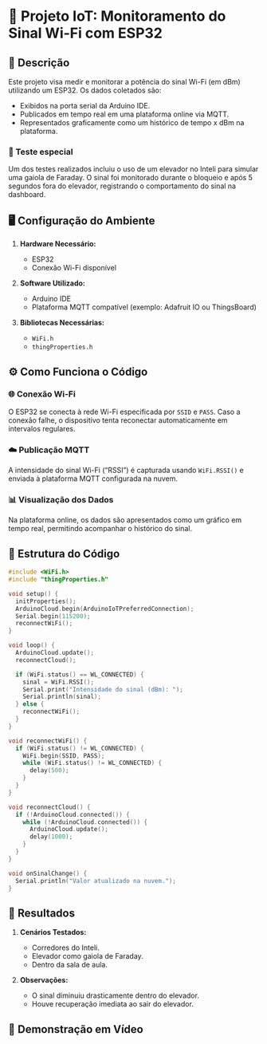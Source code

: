 # 📡 Projeto IoT: Monitoramento do Sinal Wi-Fi com ESP32

## 📝 Descrição
Este projeto visa medir e monitorar a potência do sinal Wi-Fi (em dBm) utilizando um ESP32. Os dados coletados são:

- Exibidos na porta serial da Arduino IDE.
- Publicados em tempo real em uma plataforma online via MQTT.
- Representados graficamente como um histórico de tempo x dBm na plataforma.

### 🧪 Teste especial
Um dos testes realizados incluiu o uso de um elevador no Inteli para simular uma gaiola de Faraday. O sinal foi monitorado durante o bloqueio e após 5 segundos fora do elevador, registrando o comportamento do sinal na dashboard.

## 🖥️ Configuração do Ambiente

1. **Hardware Necessário:**
   - ESP32
   - Conexão Wi-Fi disponível

2. **Software Utilizado:**
   - Arduino IDE
   - Plataforma MQTT compatível (exemplo: Adafruit IO ou ThingsBoard)

3. **Bibliotecas Necessárias:**
   - `WiFi.h`
   - `thingProperties.h`

## ⚙️ Como Funciona o Código

### 🌐 Conexão Wi-Fi
O ESP32 se conecta à rede Wi-Fi especificada por `SSID` e `PASS`. Caso a conexão falhe, o dispositivo tenta reconectar automaticamente em intervalos regulares.

### ☁️ Publicação MQTT
A intensidade do sinal Wi-Fi (“RSSI”) é capturada usando `WiFi.RSSI()` e enviada à plataforma MQTT configurada na nuvem.

### 📊 Visualização dos Dados
Na plataforma online, os dados são apresentados como um gráfico em tempo real, permitindo acompanhar o histórico do sinal.

## 📜 Estrutura do Código

```cpp
#include <WiFi.h>
#include "thingProperties.h"

void setup() {
  initProperties();
  ArduinoCloud.begin(ArduinoIoTPreferredConnection);
  Serial.begin(115200);
  reconnectWiFi();
}

void loop() {
  ArduinoCloud.update();
  reconnectCloud();

  if (WiFi.status() == WL_CONNECTED) {
    sinal = WiFi.RSSI();
    Serial.print("Intensidade do sinal (dBm): ");
    Serial.println(sinal);
  } else {
    reconnectWiFi();
  }
}

void reconnectWiFi() {
  if (WiFi.status() != WL_CONNECTED) {
    WiFi.begin(SSID, PASS);
    while (WiFi.status() != WL_CONNECTED) {
      delay(500);
    }
  }
}

void reconnectCloud() {
  if (!ArduinoCloud.connected()) {
    while (!ArduinoCloud.connected()) {
      ArduinoCloud.update();
      delay(1000);
    }
  }
}

void onSinalChange() {
  Serial.println("Valor atualizado na nuvem.");
}
```

## 🔬 Resultados

1. **Cenários Testados:**
   - Corredores do Inteli.
   - Elevador como gaiola de Faraday.
   - Dentro da sala de aula.

2. **Observações:**
   - O sinal diminuiu drasticamente dentro do elevador.
   - Houve recuperação imediata ao sair do elevador.

## 🎥 Demonstração em Vídeo

